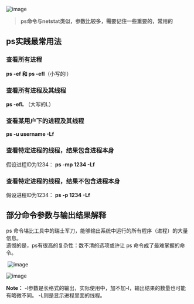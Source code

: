 ![image](https://github.com/user-attachments/assets/43b47427-f7ce-4248-af0a-79d02094ea4d)

> **ps命令与netstat类似，参数比较多，需要记住一些重要的，常用的**

## ps实践最常用法
### 查看所有进程
**ps -ef  和 ps -efl**（小写的l）

### 查看所有进程及其线程
**ps -efL** （大写的L）

### 查看某用户下的进程及其线程
**ps -u username -Lf**

### 查看特定进程的线程，结果包含进程本身
假设进程ID为1234：
**ps -mp 1234 -Lf**

### 查看特定进程的线程，结果不包含进程本身
假设进程ID为1234：
**ps  -p 1234 -Lf**

## 部分命令参数与输出结果解释
ps 命令堪比工具中的瑞士军刀，能够输出系统中运行的所有程序（进程）的大量信息。   
遗憾的是，ps有很高的复杂性：数不清的选项或许让 ps 命令成了最难掌握的命令。

﻿
![image](https://github.com/user-attachments/assets/d136a1cb-94db-46be-98c0-691e78b5a936)

![image](https://github.com/user-attachments/assets/49053f9d-d538-4f9b-b240-f89bf5bdcb2d)

**Note：** -l参数是长格式的输出，实际使用中，加不加-l，输出结果的数量也可能有略微不同。
-L则是显示进程里面的线程。

